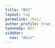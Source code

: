 ```yaml
---
title: "BOJ"
layout: tag
permalink: /boj/
author_profile: true
taxonomy: BOJ
sidebar:
  nav: "docs"
---
```


